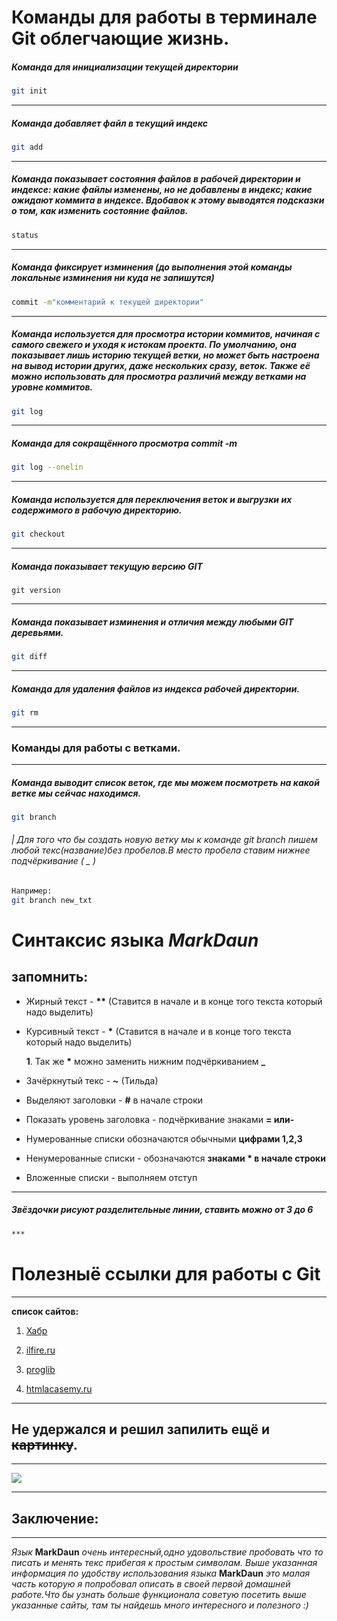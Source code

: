 # Команды для работы в терминале Git облегчающие жизнь.


##### Команда для инициализации текущей директории
```sh
git init
```
***
##### Команда добавляет файл в текущий индекс
```sh
git add
```
***
##### Команда показывает состояния файлов в рабочей директории и индексе: какие файлы изменены, но не добавлены в индекс; какие ожидают коммита в индексе. Вдобавок к этому выводятся подсказки о том, как изменить состояние файлов.
```sh
status
``` 
***
##### Команда фиксирует изминения (до выполнения этой команды локальные изминения ни куда не запишутся)
```sh
commit -m"комментарий к текущей директории"
```
***
##### Команда используется для просмотра истории коммитов, начиная с самого свежего и уходя к истокам проекта. По умолчанию, она показывает лишь историю текущей ветки, но может быть настроена на вывод истории других, даже нескольких сразу, веток. Также её можно использовать для просмотра различий между ветками на уровне коммитов.
```sh
git log
```
***
##### Команда для сокращённого просмотра commit -m
```sh
git log --onelin
```
***
##### Команда используется для переключения веток и выгрузки их содержимого в рабочую директорию.
```sh
git checkout
```
***
##### Команда показывает текущую версию GIT
```
git version
```
***
##### Команда показывает изминения и отличия между любыми GIT деревьями.
```sh
git diff
```

***

##### Команда для удаления файлов из индекса рабочей директории.

```sh
git rm 
```
***
### Команды для работы с ветками.
***
##### Команда выводит список веток, где мы можем посмотреть на какой ветке мы сейчас находимся.
```sh
git branch
```
###### | _Для того что бы создать новую ветку мы к команде git branch пишем любой текс(название)без пробелов.В место пробела ставим нижнее подчёркивание_ ( _ )
```sh
Например:
git branch new_txt
```

# Синтаксис языка _MarkDaun_

## __запомнить:__
* Жирный текст - __**__ (Ставится в начале и в конце того текста который надо выделить)

* Курсивный текст - __*__ (Ставится в начале и в конце того текста который надо выделить)

    **1**. Так же __*__ можно заменить нижним подчёркиванием **_**

* Зачёркнутый текс - **~** (Тильда)

* Выделяют заголовки - **#** в начале строки

* Показать уровень заголовка - подчёркивание знаками **= или-**

* Нумерованные списки обозначаются обычными __цифрами 1,2,3__

* Ненумерованные списки - обозначаются **знаками * в начале строки**

* Вложенные списки - выполняем отступ

***


##### Звёздочки рисуют разделительные линии, ставить можно от 3 до 6
```sh
***
```
# Полезныё ссылки для работы с Git

***

__список сайтов:__

1.  [Хабр](https://habr.com/ru/companies/ruvds/articles/599929/)

2. [ilfire.ru](https://ilfire.ru/kompyutery/shpargalka-po-sintaksisu-markdown-markdaun-so-vsemi-samymi-populyarnymi-tegami/?upm_export=print)

3. [proglib](https://proglib.io/p/git-cheatsheet)

4. [htmlacasemy.ru](https://habr.com/ru/companies/ruvds/articles/599929/)

***

## Не удержался и решил запилить ещё и ~~картинку~~.

***
![](https://upload.wikimedia.org/wikipedia/commons/thumb/4/48/Markdown-mark.svg/1280px-Markdown-mark.svg.png)

***

## Заключение:

***
_Язык_ __MarkDaun__ _очень интересный,одно удовольствие пробовать что то писать и менять текс прибегая к простым символам. Выше указанная информация по удобству использования языка_ __MarkDaun__ _это малая часть которую я попробовал описать в своей первой домашней работе.Что бы узнать больше функционала советую посетить выше указанные сайты, там ты найдешь много интересного и полезного :)_ 


